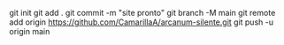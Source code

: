 git init
git add .
git commit -m "site pronto"
git branch -M main
git remote add origin https://github.com/CamarillaA/arcanum-silente.git
git push -u origin main
